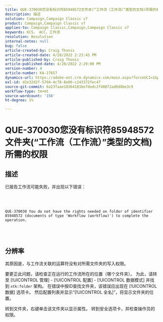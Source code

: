 ```yaml
---
title: QUE-370030您没有标识符85948572文件夹(“工作流（工作流）”类型的文档)所需的权限
description: 描述
solution: Campaign,Campaign Classic v7
product: Campaign,Campaign Classic v7
applies-to: Campaign Classic,Campaign,Campaign Classic v7
keywords: KCS， ACC，工作流
resolution: Resolution
internal-notes: null
bug: false
article-created-by: Craig Thonis
article-created-date: 4/28/2022 2:23:43 PM
article-published-by: Craig Thonis
article-published-date: 4/28/2022 2:29:00 PM
version-number: 4
article-number: KA-17657
dynamics-url: https://adobe-ent.crm.dynamics.com/main.aspx?forceUCI=1&pagetype=entityrecord&etn=knowledgearticle&id=c8a8d6cc-fec6-ec11-a7b6-0022480a10ee
exl-id: d2e32d2f-5704-4c78-8e06-c243372fec47
source-git-commit: 6a23faae10364181be7dedc2f408f2ad8d8be3c9
workflow-type: tm+mt
source-wordcount: '156'
ht-degree: 1%

---
```


# QUE-370030您没有标识符85948572文件夹(“工作流（工作流）”类型的文档)所需的权限

## 描述

已报告工作流可能失败，并出现以下错误：<br><br> <br><br>

```
QUE-370030 You do not have the rights needed on folder of identifier 85948572 (documents of type 'Workflow (workflow)') to complete the operation.
```

<br> 

## 分辨率


其原因是，与工作流关联的运算符没有对所需文件夹的写入权限。

要更正此问题，请检查正在运行的工作流所在的位置（哪个文件夹）。 为此，请转至 [!UICONTROL 管理] - [!UICONTROL 配置] - [!UICONTROL 数据模式] 并找到 `xtk:folder` 架构。 在错误中按ID查找文件夹，该错误应出现在 [!UICONTROL 数据] 选项卡。 然后配置列表并显示“[!UICONTROL 全名]”，将显示文件夹的位置。

转到文件夹，右键单击该文件夹以显示属性。 转到安全选项卡，并检查操作员的权限。
